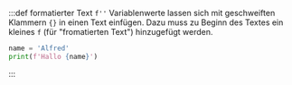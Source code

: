 :::def formatierter Text `f''`
Variablenwerte lassen sich mit geschweiften Klammern `{}` in einen Text einfügen. Dazu muss zu Beginn des Textes ein kleines `f` (für "fromatierten Text") hinzugefügt werden.

```py live_py slim
name = 'Alfred'
print(f'Hallo {name}')
```
:::
